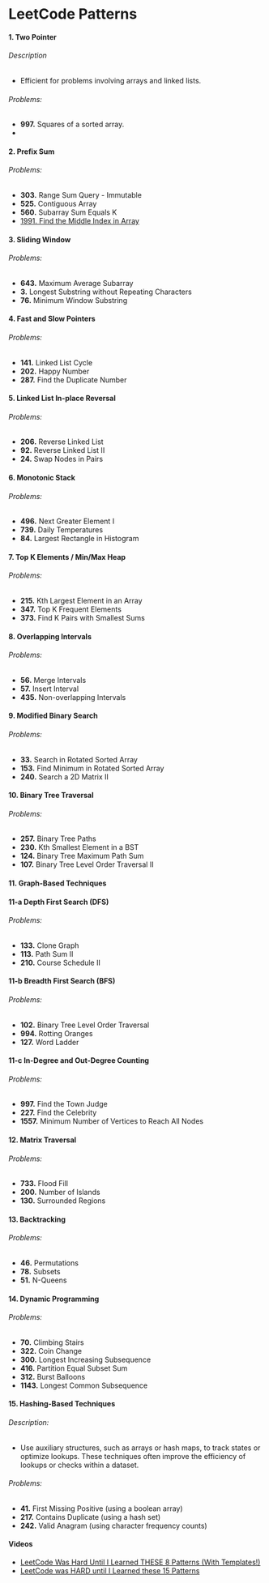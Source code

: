 # LeetCode Patterns

#### 1. Two Pointer
###### Description
- Efficient for problems involving arrays and linked lists.
###### Problems:
- **997.** Squares of a sorted array.
- 

#### 2. Prefix Sum
###### Problems:
- **303.** Range Sum Query - Immutable
- **525.** Contiguous Array
- **560.** Subarray Sum Equals K
- [1991. Find the Middle Index in Array](https://www.code-recipe.com/post/find-the-middle-index-in-array)

#### 3. Sliding Window
###### Problems:
- **643.** Maximum Average Subarray
- **3.** Longest Substring without Repeating Characters
- **76.** Minimum Window Substring

#### 4. Fast and Slow Pointers
###### Problems:
- **141.** Linked List Cycle
- **202.** Happy Number
- **287.** Find the Duplicate Number

#### 5. Linked List In-place Reversal
###### Problems:
- **206.** Reverse Linked List
- **92.** Reverse Linked List II
- **24.** Swap Nodes in Pairs

#### 6. Monotonic Stack
###### Problems:
- **496.** Next Greater Element I
- **739.** Daily Temperatures
- **84.** Largest Rectangle in Histogram

#### 7. Top K Elements / Min/Max Heap
###### Problems:
- **215.** Kth Largest Element in an Array
- **347.** Top K Frequent Elements
- **373.** Find K Pairs with Smallest Sums

#### 8. Overlapping Intervals
###### Problems:
- **56.** Merge Intervals
- **57.** Insert Interval
- **435.** Non-overlapping Intervals

#### 9. Modified Binary Search
###### Problems:
- **33.** Search in Rotated Sorted Array
- **153.** Find Minimum in Rotated Sorted Array
- **240.** Search a 2D Matrix II

#### 10. Binary Tree Traversal
###### Problems:
- **257.** Binary Tree Paths
- **230.** Kth Smallest Element in a BST
- **124.** Binary Tree Maximum Path Sum
- **107.** Binary Tree Level Order Traversal II

#### 11. Graph-Based Techniques
#### 11-a Depth First Search (DFS)
###### Problems:
- **133.** Clone Graph
- **113.** Path Sum II
- **210.** Course Schedule II

#### 11-b Breadth First Search (BFS)
###### Problems:
- **102.** Binary Tree Level Order Traversal
- **994.** Rotting Oranges
- **127.** Word Ladder

#### 11-c In-Degree and Out-Degree Counting
###### Problems:
- **997.** Find the Town Judge
- **227.** Find the Celebrity
- **1557.** Minimum Number of Vertices to Reach All Nodes

#### 12. Matrix Traversal
###### Problems:
- **733.** Flood Fill
- **200.** Number of Islands
- **130.** Surrounded Regions

#### 13. Backtracking
###### Problems:
- **46.** Permutations
- **78.** Subsets
- **51.** N-Queens

#### 14. Dynamic Programming
###### Problems:
- **70.** Climbing Stairs
- **322.** Coin Change
- **300.** Longest Increasing Subsequence
- **416.** Partition Equal Subset Sum
- **312.** Burst Balloons
- **1143.** Longest Common Subsequence

#### 15. Hashing-Based Techniques
###### Description:
- Use auxiliary structures, such as arrays or hash maps, to track states or optimize lookups. These techniques often improve the efficiency of lookups or checks within a dataset.

###### Problems:
- **41.** First Missing Positive (using a boolean array)
- **217.** Contains Duplicate (using a hash set)
- **242.** Valid Anagram (using character frequency counts)


#### Videos
- [LeetCode Was Hard Until I Learned THESE 8 Patterns (With Templates!)](https://youtu.be/RYT08CaYq6A?si=WBiscmHsus1Nv0-T)
- [LeetCode was HARD until I Learned these 15 Patterns](https://www.youtube.com/watch?v=DjYZk8nrXVY)
